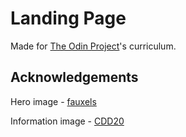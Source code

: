 # Landing Page

Made for [The Odin Project](https://www.theodinproject.com)'s curriculum.

## Acknowledgements

Hero image - [fauxels](https://www.pexels.com/@fauxels)

Information image - [CDD20](https://pixabay.com/users/cdd20-1193381/)
